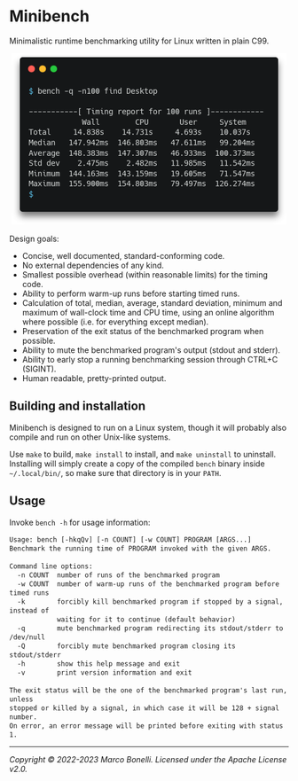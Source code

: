 Minibench
=========

Minimalistic runtime benchmarking utility for Linux written in plain C99.

<p align="center"><img title="Screenshot" src="screenshot.png"></img></p>

Design goals:

- Concise, well documented, standard-conforming code.
- No external dependencies of any kind.
- Smallest possible overhead (within reasonable limits) for the timing code.
- Ability to perform warm-up runs before starting timed runs.
- Calculation of total, median, average, standard deviation, minimum and maximum
  of wall-clock time and CPU time, using an online algorithm where possible
  (i.e. for everything except median).
- Preservation of the exit status of the benchmarked program when possible.
- Ability to mute the benchmarked program's output (stdout and stderr).
- Ability to early stop a running benchmarking session through CTRL+C (SIGINT).
- Human readable, pretty-printed output.

Building and installation
-------------------------

Minibench is designed to run on a Linux system, though it will probably also
compile and run on other Unix-like systems.

Use `make` to build, `make install` to install, and `make uninstall` to
uninstall. Installing will simply create a copy of the compiled `bench` binary
inside `~/.local/bin/`, so make sure that directory is in your `PATH`.

Usage
-----

Invoke `bench -h` for usage information:

```
Usage: bench [-hkqQv] [-n COUNT] [-w COUNT] PROGRAM [ARGS...]
Benchmark the running time of PROGRAM invoked with the given ARGS.

Command line options:
  -n COUNT  number of runs of the benchmarked program
  -w COUNT  number of warm-up runs of the benchmarked program before timed runs
  -k        forcibly kill benchmarked program if stopped by a signal, instead of
            waiting for it to continue (default behavior)
  -q        mute benchmarked program redirecting its stdout/stderr to /dev/null
  -Q        forcibly mute benchmarked program closing its stdout/stderr
  -h        show this help message and exit
  -v        print version information and exit

The exit status will be the one of the benchmarked program's last run, unless
stopped or killed by a signal, in which case it will be 128 + signal number.
On error, an error message will be printed before exiting with status 1.
```

---

*Copyright &copy; 2022-2023 Marco Bonelli. Licensed under the Apache License v2.0.*
